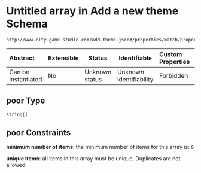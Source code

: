 # Untitled array in Add a new theme Schema

```txt
http://www.city-game-studio.com/add.theme.json#/properties/match/properties/poor
```




| Abstract            | Extensible | Status         | Identifiable            | Custom Properties | Additional Properties | Access Restrictions | Defined In                                                                     |
| :------------------ | ---------- | -------------- | ----------------------- | :---------------- | --------------------- | ------------------- | ------------------------------------------------------------------------------ |
| Can be instantiated | No         | Unknown status | Unknown identifiability | Forbidden         | Allowed               | none                | [add-theme.schema.json\*](../out/add-theme.schema.json "open original schema") |

## poor Type

`string[]`

## poor Constraints

**minimum number of items**: the minimum number of items for this array is: `0`

**unique items**: all items in this array must be unique. Duplicates are not allowed.
